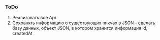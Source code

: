 ### ToDo

1. Реализовать все Api
2. Сохранять информацию о существующих пикчах в JSON - сделать базу данных, объект JSON, в котором хранится информация id, createdAt